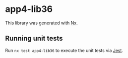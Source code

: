 # app4-lib36

This library was generated with [Nx](https://nx.dev).

## Running unit tests

Run `nx test app4-lib36` to execute the unit tests via [Jest](https://jestjs.io).
